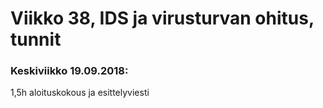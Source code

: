 # Viikko 38, IDS ja virusturvan ohitus, tunnit

### Keskiviikko 19.09.2018:
1,5h aloituskokous ja esittelyviesti

